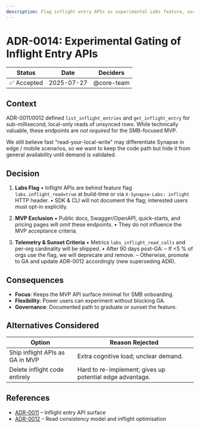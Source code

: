 ```yaml
---
description: Flag inflight entry APIs as experimental Labs feature, excluded from MVP
---
```

# ADR-0014: Experimental Gating of Inflight Entry APIs

| Status | Date | Deciders |
| ------ | ---- | -------- |
| ✅ Accepted | 2025-07-27 | @core-team |

## Context

ADR-0011/0012 defined `list_inflight_entries` and `get_inflight_entry` for sub-millisecond, local-only reads of unsynced rows.  While technically valuable, these endpoints are *not required* for the SMB-focused MVP.

We still believe fast "read-your-local-write" may differentiate Synapse in edge / mobile scenarios, so we want to keep the code path but hide it from general availability until demand is validated.

## Decision

1. **Labs Flag**
   • Inflight APIs are behind feature flag `labs.inflight_read=true` at build-time or via `X-Synapse-Labs: inflight` HTTP header.
   • SDK & CLI will not document the flag; interested users must opt-in explicitly.

2. **MVP Exclusion**
   • Public docs, Swagger/OpenAPI, quick-starts, and pricing pages will *omit* these endpoints.
   • They do not influence the MVP acceptance criteria.

3. **Telemetry & Sunset Criteria**
   • Metrics `labs_inflight_read_calls` and per-org cardinality will be shipped.
   • After 90 days post-GA:
     – If <5 % of orgs use the flag, we will deprecate and remove.
     – Otherwise, promote to GA and update ADR-0012 accordingly (new superseding ADR).

## Consequences

+ **Focus**: Keeps the MVP API surface minimal for SMB onboarding.
+ **Flexibility**: Power users can experiment without blocking GA.
+ **Governance**: Documented path to graduate or sunset the feature.

## Alternatives Considered
| Option | Reason Rejected |
| ------ | --------------- |
| Ship inflight APIs as GA in MVP | Extra cognitive load; unclear demand. |
| Delete inflight code entirely | Hard to re-implement; gives up potential edge advantage. |

## References
* [ADR-0011](0011-inflight-messages.md) – Inflight entry API surface
* [ADR-0012](0012-read-consistency-model.md) – Read consistency model and inflight optimisation 